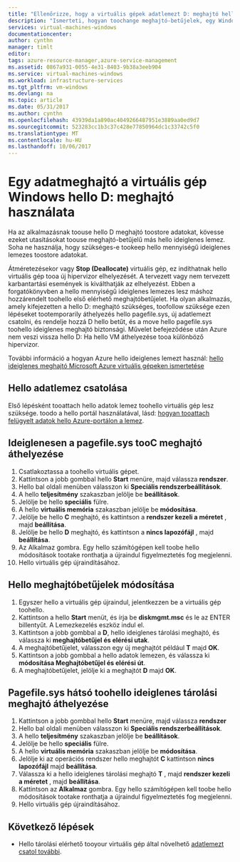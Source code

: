 ```yaml
---
title: "Ellenőrizze, hogy a virtuális gépek adatlemezt D: meghajtó hello |} Microsoft Docs"
description: "Ismerteti, hogyan toochange meghajtó-betűjelek, egy Windows virtuális gép számára, hogy egy adatmeghajtó hello D: meghajtó is használhatja."
services: virtual-machines-windows
documentationcenter: 
author: cynthn
manager: timlt
editor: 
tags: azure-resource-manager,azure-service-management
ms.assetid: 0867a931-0055-4e31-8403-9b38a3eeb904
ms.service: virtual-machines-windows
ms.workload: infrastructure-services
ms.tgt_pltfrm: vm-windows
ms.devlang: na
ms.topic: article
ms.date: 05/31/2017
ms.author: cynthn
ms.openlocfilehash: 43939da1a890ac4049266487951e3889aa0ed9d7
ms.sourcegitcommit: 523283cc1b3c37c428e77850964dc1c33742c5f0
ms.translationtype: MT
ms.contentlocale: hu-HU
ms.lasthandoff: 10/06/2017
---
```

# <a name="use-hello-d-drive-as-a-data-drive-on-a-windows-vm"></a>Egy adatmeghajtó a virtuális gép Windows hello D: meghajtó használata
Ha az alkalmazásnak toouse hello D meghajtó toostore adatokat, kövesse ezeket utasításokat toouse meghajtó-betűjelű más hello ideiglenes lemez. Soha ne használja, hogy szükséges-e tookeep hello mennyiségű ideiglenes lemezes toostore adatokat.

Átméretezésekor vagy **Stop (Deallocate)** virtuális gép, ez indíthatnak hello virtuális gép tooa új hipervizor elhelyezését. A tervezett vagy nem tervezett karbantartási események is kiválthatják az elhelyezést. Ebben a forgatókönyvben a hello mennyiségű ideiglenes lemezes lesz máshoz hozzárendelt toohello első elérhető meghajtóbetűjelet. Ha olyan alkalmazás, amely kifejezetten a hello D: meghajtó szükséges, toofollow szüksége ezen lépéseket tootemporarily áthelyezés hello pagefile.sys, új adatlemezt csatolni, és rendelje hozzá D hello betűt, és a move hello pagefile.sys toohello ideiglenes meghajtó biztonsági. Művelet befejeződése után Azure nem veszi vissza hello D: Ha hello VM áthelyezése tooa különböző hipervizor.

További információ a hogyan Azure hello ideiglenes lemezt használ: [hello ideiglenes meghajtó Microsoft Azure virtuális gépeken ismertetése](https://blogs.msdn.microsoft.com/mast/2013/12/06/understanding-the-temporary-drive-on-windows-azure-virtual-machines/)

## <a name="attach-hello-data-disk"></a>Hello adatlemez csatolása
Első lépésként tooattach hello adatok lemez toohello virtuális gép lesz szüksége. toodo a hello portál használatával, lásd: [hogyan tooattach felügyelt adatok hello Azure-portálon a lemez](attach-managed-disk-portal.md).

## <a name="temporarily-move-pagefilesys-tooc-drive"></a>Ideiglenesen a pagefile.sys tooC meghajtó áthelyezése
1. Csatlakoztassa a toohello virtuális gépet. 
2. Kattintson a jobb gombbal hello **Start** menüre, majd válassza **rendszer**.
3. Hello bal oldali menüben válasszon ki **Speciális rendszerbeállítások**.
4. A hello **teljesítmény** szakaszban jelölje be **beállítások**.
5. Jelölje be hello **speciális** fülre.
6. A hello **virtuális memória** szakaszban jelölje be **módosítása**.
7. Jelölje be hello **C** meghajtó, és kattintson a **rendszer kezeli a méretet** , majd **beállítása**.
8. Jelölje be hello **D** meghajtó, és kattintson a **nincs lapozófájl** , majd **beállítása**.
9. Az Alkalmaz gombra. Egy hello számítógépen kell toobe hello módosítások tootake ronthatja a újraindul figyelmeztetés fog megjelenni.
10. Hello virtuális gép újraindításához.

## <a name="change-hello-drive-letters"></a>Hello meghajtóbetűjelek módosítása
1. Egyszer hello a virtuális gép újraindul, jelentkezzen be a virtuális gép toohello.
2. Kattintson a hello **Start** menüt, és írja be **diskmgmt.msc** és le az ENTER billentyűt. A Lemezkezelés eszköz indul el.
3. Kattintson a jobb gombbal a **D**, hello ideiglenes tárolási meghajtó, és válassza ki **meghajtóbetűjel és elérési utak**.
4. A meghajtóbetűjelet, válasszon egy új meghajtót például **T** majd **OK**. 
5. Kattintson a jobb gombbal a hello adatok lemezen, és válassza ki **módosítása Meghajtóbetűjel és elérési út**.
6. A meghajtóbetűjelet, jelölje ki a meghajtót **D** majd **OK**. 

## <a name="move-pagefilesys-back-toohello-temporary-storage-drive"></a>Pagefile.sys hátsó toohello ideiglenes tárolási meghajtó áthelyezése
1. Kattintson a jobb gombbal hello **Start** menüre, majd válassza **rendszer**
2. Hello bal oldali menüben válasszon ki **Speciális rendszerbeállítások**.
3. A hello **teljesítmény** szakaszban jelölje be **beállítások**.
4. Jelölje be hello **speciális** fülre.
5. A hello **virtuális memória** szakaszban jelölje be **módosítása**.
6. Jelölje ki az operációs rendszer hello meghajtót **C** kattintson **nincs lapozófájl** majd **beállítása**.
7. Válassza ki a hello ideiglenes tárolási meghajtó **T** , majd **rendszer kezeli a méretet** , majd **beállítása**.
8. Kattintson az **Alkalmaz** gombra. Egy hello számítógépen kell toobe hello módosítások tootake ronthatja a újraindul figyelmeztetés fog megjelenni.
9. Hello virtuális gép újraindításához.

## <a name="next-steps"></a>Következő lépések
* Hello tárolási elérhető tooyour virtuális gép által növelhető [adatlemezt csatol további](attach-managed-disk-portal.md).

